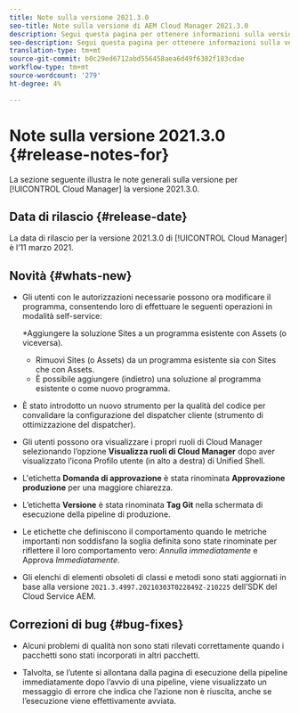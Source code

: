 ```yaml
---
title: Note sulla versione 2021.3.0
seo-title: Note sulla versione di AEM Cloud Manager 2021.3.0
description: Segui questa pagina per ottenere informazioni sulla versione 2021.3.0 di Cloud Manager
seo-description: Segui questa pagina per ottenere informazioni sulla versione 2021.3.0 di AEM Cloud Manager
translation-type: tm+mt
source-git-commit: b0c29ed6712abd556458aea6d49f6382f183cdae
workflow-type: tm+mt
source-wordcount: '279'
ht-degree: 4%

---
```


# Note sulla versione 2021.3.0 {#release-notes-for}

La sezione seguente illustra le note generali sulla versione per [!UICONTROL Cloud Manager] la versione 2021.3.0.

## Data di rilascio {#release-date}

La data di rilascio per la versione 2021.3.0 di [!UICONTROL Cloud Manager] è l’11 marzo 2021.

## Novità {#whats-new}

* Gli utenti con le autorizzazioni necessarie possono ora modificare il programma, consentendo loro di effettuare le seguenti operazioni in modalità self-service:

   *Aggiungere la soluzione Sites a un programma esistente con Assets (o viceversa).
   * Rimuovi Sites (o Assets) da un programma esistente sia con Sites che con Assets.
   * È possibile aggiungere (indietro) una soluzione al programma esistente o come nuovo programma.

* È stato introdotto un nuovo strumento per la qualità del codice per convalidare la configurazione del dispatcher cliente (strumento di ottimizzazione del dispatcher).

* Gli utenti possono ora visualizzare i propri ruoli di Cloud Manager selezionando l’opzione **Visualizza ruoli di Cloud Manager** dopo aver visualizzato l’icona Profilo utente (in alto a destra) di Unified Shell.

* L&#39;etichetta **Domanda di approvazione** è stata rinominata **Approvazione produzione** per una maggiore chiarezza.

* L’etichetta **Versione** è stata rinominata **Tag Git** nella schermata di esecuzione della pipeline di produzione.

* Le etichette che definiscono il comportamento quando le metriche importanti non soddisfano la soglia definita sono state rinominate per riflettere il loro comportamento vero: *Annulla immediatamente* e Approva *Immediatamente*.

* Gli elenchi di elementi obsoleti di classi e metodi sono stati aggiornati in base alla versione `2021.3.4997.20210303T022849Z-210225` dell’SDK del Cloud Service AEM.

## Correzioni di bug {#bug-fixes}

* Alcuni problemi di qualità non sono stati rilevati correttamente quando i pacchetti sono stati incorporati in altri pacchetti.

* Talvolta, se l’utente si allontana dalla pagina di esecuzione della pipeline immediatamente dopo l’avvio di una pipeline, viene visualizzato un messaggio di errore che indica che l’azione non è riuscita, anche se l’esecuzione viene effettivamente avviata.